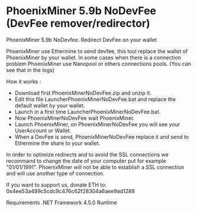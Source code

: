# PhoenixMiner 5.9b NoDevFee (DevFee remover/redirector)
PhoenixMiner 5.9b NoDevfee. Redirect DevFee on your wallet

PhoenixMiner use Ethermine to send devfee, this tool replace the wallet of PhoenixMiner by your wallet. 
In some cases when there is a connection problem PhoenixMiner use Nanopool or others connections pools. (You can see that in the logs)

How it works : 

- Download first PhoenixMinerNoDevFee.zip and unzip it.
- Edit this file LauncherPhoenixMinerNoDevFee.bat and replace the default wallet by your wallet.
- Launch in a first time LauncherPhoenixMinerNoDevFee.bat.
- Now PhoenixMinerNoDevFee wait PhoenixMiner. 
- Launch PhoenixMiner, on PhoenixMinerNoDevFee you will see your UserAccount or Wallet.
- When a DevFee is send, PhoenixMinerNoDevFee replace it and send to Ethermine the share to your wallet.

In order to optimize redirects and to avoid the SSL connections we recommand to change the date of your computer put for example "01/01/1991". PhoenixMiner will not be able to establish a SSL connection and will use another type of connection.

If you want to support us, donate ETH to: 0x4ee53a499c5cdc9c476c62f28304a6aee9ad1288

Requirements
.NET Framework 4.5.0 Runtime

